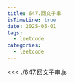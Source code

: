 ```yaml
---
title: 647.回文子串
isTimeLine: true
date: 2025-05-01
tags:
  - leetcode
categories:
  - leetcode
---
```


<<< ./647.回文子串.js
